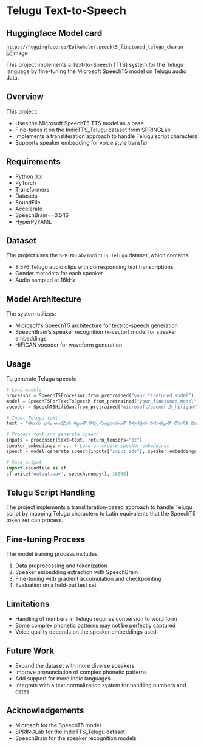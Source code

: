 # Telugu Text-to-Speech

## Huggingface Model card
```https://huggingface.co/Epikwhale/speecht5_finetuned_telugu_charan```
![image](https://github.com/user-attachments/assets/7c54d8e8-dd6a-4f9d-aaf4-bebdd2b58c75)

This project implements a Text-to-Speech (TTS) system for the Telugu language by fine-tuning the Microsoft SpeechT5 model on Telugu audio data.

## Overview

This project:
- Uses the Microsoft SpeechT5 TTS model as a base
- Fine-tunes it on the IndicTTS_Telugu dataset from SPRINGLab
- Implements a transliteration approach to handle Telugu script characters
- Supports speaker embedding for voice style transfer

## Requirements

- Python 3.x
- PyTorch
- Transformers
- Datasets
- SoundFile
- Accelerate
- SpeechBrain==0.5.16
- HyperPyYAML

## Dataset

The project uses the `SPRINGLab/IndicTTS_Telugu` dataset, which contains:
- 8,576 Telugu audio clips with corresponding text transcriptions
- Gender metadata for each speaker
- Audio sampled at 16kHz

## Model Architecture

The system utilizes:
- Microsoft's SpeechT5 architecture for text-to-speech generation
- SpeechBrain's speaker recognition (x-vector) model for speaker embeddings
- HiFiGAN vocoder for waveform generation

## Usage

To generate Telugu speech:

```python
# Load models
processor = SpeechT5Processor.from_pretrained("your_finetuned_model")
model = SpeechT5ForTextToSpeech.from_pretrained("your_finetuned_model")
vocoder = SpeechT5HifiGan.from_pretrained("microsoft/speecht5_hifigan")

# Input Telugu text
text = "తెలుగు భాష అందమైన శబ్దంతో గొప్ప సంప్రదాయంతో విస్తారమైన సాహిత్యంతో లోకానికి వెలుగు చిందిస్తుంది"

# Process text and generate speech
inputs = processor(text=text, return_tensors="pt")
speaker_embeddings = ... # Load or create speaker embeddings
speech = model.generate_speech(inputs["input_ids"], speaker_embeddings, vocoder=vocoder)

# Save output
import soundfile as sf
sf.write('output.wav', speech.numpy(), 16000)
```

## Telugu Script Handling

The project implements a transliteration-based approach to handle Telugu script by mapping Telugu characters to Latin equivalents that the SpeechT5 tokenizer can process.

## Fine-tuning Process

The model training process includes:
1. Data preprocessing and tokenization
2. Speaker embedding extraction with SpeechBrain
3. Fine-tuning with gradient accumulation and checkpointing
4. Evaluation on a held-out test set

## Limitations

- Handling of numbers in Telugu requires conversion to word form
- Some complex phonetic patterns may not be perfectly captured
- Voice quality depends on the speaker embeddings used

## Future Work

- Expand the dataset with more diverse speakers
- Improve pronunciation of complex phonetic patterns
- Add support for more Indic languages
- Integrate with a text normalization system for handling numbers and dates

## Acknowledgements

- Microsoft for the SpeechT5 model
- SPRINGLab for the IndicTTS_Telugu dataset
- SpeechBrain for the speaker recognition models 

